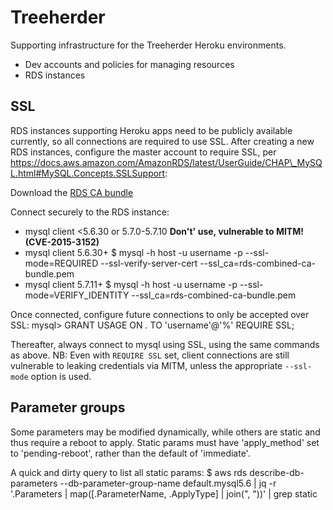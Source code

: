 Treeherder 
==========
Supporting infrastructure for the Treeherder Heroku environments.

- Dev accounts and policies for managing resources
- RDS instances

SSL 
---
RDS instances supporting Heroku apps need to be publicly available currently, so all
connections are required to use SSL. After creating a new RDS instances, configure the
master account to require SSL, per https://docs.aws.amazon.com/AmazonRDS/latest/UserGuide/CHAP\_MySQL.html#MySQL.Concepts.SSLSupport:

Download the [RDS CA bundle](https://s3.amazonaws.com/rds-downloads/rds-combined-ca-bundle.pem)

Connect securely to the RDS instance:
- mysql client &lt;5.6.30 or 5.7.0-5.7.10
  **Don't' use, vulnerable to MITM! (CVE-2015-3152)**
- mysql client 5.6.30+
  $ mysql -h host -u username -p --ssl-mode=REQUIRED --ssl-verify-server-cert --ssl\_ca=rds-combined-ca-bundle.pem
- mysql client 5.7.11+
  $ mysql -h host -u username -p --ssl-mode=VERIFY\_IDENTITY --ssl\_ca=rds-combined-ca-bundle.pem

Once connected, configure future connections to only be accepted over SSL:
mysql> GRANT USAGE ON *.* TO 'username'@'%' REQUIRE SSL;

Thereafter, always connect to mysql using SSL, using the same commands as above.
NB: Even with `REQUIRE SSL` set, client connections are still vulnerable to leaking
credentials via MITM, unless the appropriate `--ssl-mode` option is used.

Parameter groups 
----------------
Some parameters may be modified dynamically, while others are static and thus require a reboot to apply. Static params must have 'apply\_method' set to 'pending-reboot', rather than the default of 'immediate'.

A quick and dirty query to list all static params:
$ aws rds describe-db-parameters --db-parameter-group-name default.mysql5.6 | jq -r '.Parameters | map([.ParameterName, .ApplyType] | join(", "))' | grep static

